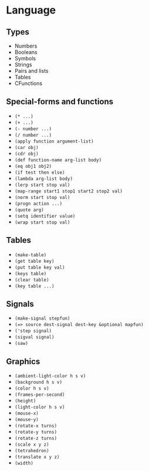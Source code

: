 Language
========

Types
-----

- Numbers
- Booleans
- Symbols
- Strings
- Pairs and lists
- Tables
- CFunctions

Special-forms and functions
---------------------------

- `(* ...)`
- `(+ ...)`
- `(- number ...)`
- `(/ number ...)`
- `(apply function argument-list)`
- `(car obj)`
- `(cdr obj)`
- `(def function-name arg-list body)`
- `(eq obj1 obj2)`
- `(if test then else)`
- `(lambda arg-list body)`
- `(lerp start stop val)`
- `(map-range start1 stop1 start2 stop2 val)`
- `(norm start stop val)`
- `(progn action ...)`
- `(quote arg)`
- `(setq identifier value)`
- `(wrap start stop val)`

Tables
------

- `(make-table)`
- `(get table key)`
- `(put table key val)`
- `(keys table)`
- `(clear table)`
- `(key table ...)`

Signals
-------

- `(make-signal stepfun)`
- `(=> source dest-signal dest-key &optional mapfun)`
- `('step signal)`
- `(sigval signal)`
- `(saw)`

Graphics
--------

- `(ambient-light-color h s v)`
- `(background h s v)`
- `(color h s v)`
- `(frames-per-second)`
- `(height)`
- `(light-color h s v)`
- `(mouse-x)`
- `(mouse-y)`
- `(rotate-x turns)`
- `(rotate-y turns)`
- `(rotate-z turns)`
- `(scale x y z)`
- `(tetrahedron)`
- `(translate x y z)`
- `(width)`
